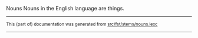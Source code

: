 Nouns
Nouns in the English language are things.

* * *

<small>This (part of) documentation was generated from [src/fst/stems/nouns.lexc](https://github.com/giellalt/lang-eng/blob/main/src/fst/stems/nouns.lexc)</small>

---

